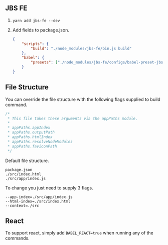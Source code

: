 ## JBS FE

1. `yarn add jbs-fe --dev`
2. Add fields to package.json.

	```json
	{
		"scripts": {
			"build": "./node_modules/jbs-fe/bin.js build"
		},
		"babel": {
			"presets": ["./node_modules/jbs-fe/configs/babel-preset-jbs-fe.js"]
		}
	}
	```
	
	
## File Structure

You can override the file structure with the following flags supplied to build command.

```js
/*
 * This file takes these arguments via the appPaths module.
 *
 * appPaths.appIndex
 * appPaths.outputPath
 * appPaths.htmlIndex
 * appPaths.resolveNodeModules
 * appPaths.faviconPath
 */
```

Default file structure.

```
package.json
./src/index.html
./src/app/index.js
```

To change you just need to supply 3 flags.

```
--app-index=./src/app/index.js
--html-index=./src/index.html
--context=./src
```

## React

To support react, simply add `BABEL_REACT=true` when running any of the commands.